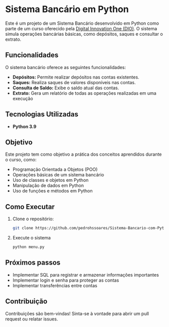 # Sistema Bancário em Python

Este é um projeto de um Sistema Bancário desenvolvido em Python como parte de um curso oferecido pela [Digital Innovation One (DIO)](https://www.dio.me/). O sistema simula operações bancárias básicas, como depósitos, saques e consultar o extrato.

## Funcionalidades

O sistema bancário oferece as seguintes funcionalidades:

- **Depósitos:** Permite realizar depósitos nas contas existentes.
- **Saques:** Realiza saques de valores disponíveis nas contas.
- **Consulta de Saldo:** Exibe o saldo atual das contas.
- **Extrato:** Gera um relatório de todas as operações realizadas em uma execução

## Tecnologias Utilizadas

- **Python 3.9**

## Objetivo

Este projeto tem como objetivo a prática dos conceitos aprendidos durante o curso, como:

- Programação Orientada a Objetos (POO)
- Operações básicas de um sistema bancário
- Uso de classes e objetos em Python
- Manipulação de dados em Python
- Uso de funções e métodos em Python
## Como Executar

1. Clone o repositório:
   ```bash
   git clone https://github.com/pedrohssoares/Sistema-Bancario-com-Python

2. Execute o sistema
   ```bash
   python menu.py

## Próximos passos

- Implementar SQL para registrar e armazenar informações importantes
- Implementar login e senha para proteger as contas
- Implementar transferências entre contas

## Contribuição
Contribuições são bem-vindas! Sinta-se à vontade para abrir um pull request ou relatar issues.